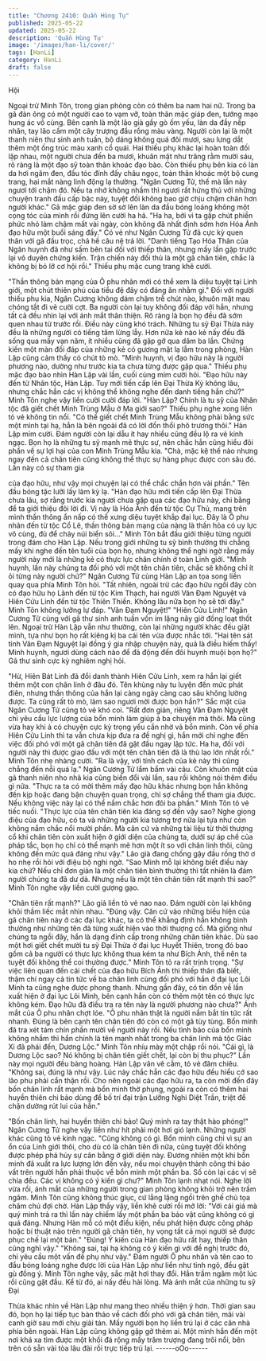 ```yaml
---
title: "Chương 2410: Quần Hùng Tụ"
published: 2025-05-22
updated: 2025-05-22
description: 'Quần Hùng Tụ'
image: '/images/han-li/cover/'
tags: [HanLi]
category: HanLi
draft: false
---
```


Hội

Ngoại trừ Minh Tôn, trong gian phòng còn có thêm ba nam hai
nữ.
Trong ba gã đàn ông có một người cao to vạm vỡ, toàn thân mặc
giáp đen, tướng mạo hung ác vô cùng. Bên cạnh là một lão già
gầy gò ốm yếu, làn da đầy nếp nhăn, tay lão cầm một cây trượng
đầu rồng màu vàng. Người còn lại là một thanh niên thư sinh anh
tuấn, bộ dáng không quá đôi mươi, sau lưng dắt thêm một ống
trúc màu xanh cổ quái.
Hai thiếu phụ khác lại hoàn toàn đối lập nhau, một người chưa
đến ba mươi, khuân mặt như trăng rằm mười sáu, rõ ràng là một
đạo sỹ toàn thân khoác đạo bào. Còn thiếu phụ bên kia có làn da
hơi ngăm đen, đầu tóc đính đấy châu ngọc, toàn thân khoác một
bộ cung trang, hai mắt nàng linh động lạ thường.
"Ngân Cương Tử, thế mà lần này ngươi tới chậm đó. Nếu ta nhớ
không nhầm thì ngươi rất hứng thú với những chuyện tranh đấu
cấp bậc này, tuyệt đối không bao giờ chịu chậm chân hơn người
khác." Gã mặc giáp đen sờ sờ lên làn da đầu bóng loáng không
một cọng tóc của mình rồi đứng lên cười ha hả.
"Ha ha, bởi vì ta gặp chút phiền phức nhỏ làm chậm mất vài ngày,
còn không đã nhất định sớm hơn Hóa Ảnh đạo hữu một buổi
sáng đấy." Có vẻ như Ngân Cương Tử đã cực kỳ quen thân với
gã đầu trọc, chả hề câu nệ trả lời.
"Danh tiếng Tạo Hóa Thân của Ngân huynh đã như sấm bên tai
đối với thiếp thân, nhưng mấy lần gặp trước lại vô duyên chứng
kiến. Trận chiến này đối thủ là một gã chân tiên, chắc là không bị
bỏ lỡ cơ hội rồi." Thiếu phụ mặc cung trang khẽ cười.

"Thần thông bản mạng của Ô phu nhân mới có thể xem là diệu
tuyệt tại Linh giới, một chút thiên phú của tiểu đệ đây có đáng ăn
nhằm gì." Đối với người thiếu phụ kia, Ngân Cương không dám
chậm trễ chút nào, khuôn mặt mau chóng tắt đi vẻ cười cợt.
Ba người còn lại tuy không đối đáp với hắn, nhưng tất cả đều
nhìn lại với ánh mắt thân thiện. Rõ ràng là bọn họ đều đã sớm
quen nhau từ trước rồi.
Điều này cũng khó trách. Những tu sỹ Đại Thừa này đều là những
người có tiếng tăm lừng lẫy. Hơn nữa kẻ nào kẻ nấy đều đã sống
qua mấy vạn năm, ít nhiều cũng đã gặp gỡ qua dăm ba lần.
Chứng kiến một màn đối đáp của những kẻ có gương mặt lạ lẫm
trong phòng, Hàn Lập cũng cảm thấy có chút tò mò.
"Minh huynh, vị đạo hữu này là người phương nào, dường như
trước kia ta chưa từng được gặp qua." Thiếu phụ mặc đạo bào
nhìn Hàn Lập vài lần, cuối cùng mỉm cười hỏi.
"Đạo hữu này đến từ Nhân tộc, Hàn Lập. Tuy mới tiến cấp lên Đại
Thừa Kỳ không lâu, nhưng chắc hắn các vị không thể không nghe
đến danh tiếng hắn chứ?" Minh Tôn nghe vậy liền cười cười đáp
lời.
"Hàn Lập? Chính là tu sỹ của Nhân tộc đã giết chết Minh Trùng
Mẫu ở Ma giới sao?" Thiếu phụ nghe xong liền tỏ vẻ không tin
nổi.
"Có thể giết chết Minh Trùng Mẫu không phải bằng sức một mình
tại hạ, hẳn là bên ngoài đã có lời đồn thổi phô trương thôi." Hàn
Lập mỉm cười.
Đám người còn lại dẫu ít hay nhiều cũng đều lộ ra vẻ kinh ngạc.
Bọn họ là những tu sỹ mạnh mẽ thực sự, nên chắc hẳn cũng hiểu
đôi phần về sự lợi hại của con Minh Trùng Mẫu kia.
"Chà, mặc kệ thế nào nhưng ngay đến cả chân tiên cũng không
thể thực sự hàng phục được con sâu đó. Lần này có sự tham gia

của đạo hữu, như vậy mọi chuyện lại có thể chắc chắn hơn vài
phần." Tên đầu bóng tặc lưỡi lấy làm kỳ lạ.
"Hàn đạo hữu mới tiến cấp lên Đại Thừa chưa lâu, sợ rằng trước
kia ngươi chưa gặp qua các đạo hữu này, chi bằng để ta giới
thiệu đôi lời đi. Vị này là Hóa Ảnh đến từ tộc Cự Thủ, mang trên
mình thần thông ẩn nấp có thể xưng diệu tuyệt khắp đại lục. Đây
là Ô phu nhân đến từ tộc Cổ Lê, thần thông bản mạng của nàng
là thần hỏa có uy lực vô cùng, đủ để chảy núi biển sôi..." Minh
Tôn bắt đầu giới thiệu từng người trong đám cho Hàn Lập.
Nếu trong giới những tu sỹ bình thường thì chẳng mấy khi nghe
đến tên tuổi của bọn họ, nhưng không thể nghi ngờ rằng mấy
người này mới là những kẻ có thực lực chân chính ở toàn Linh
giới.
"Minh huynh, lần này chúng ta đối phó với một tên chân tiên, chắc
sẽ không chỉ ít ỏi từng này người chứ?" Ngân Cương Tử cùng
Hàn Lập an tọa song liền quay qua phía Minh Tôn hỏi.
"Tất nhiên, ngoài trừ các đạo hữu ngồi đây còn có đạo hữu họ
Lãnh đến từ tộc Kim Thạch, hai người Vân Đạm Nguyệt và Hiên
Cửu Linh đến từ tộc Thiên Thiền. Không lâu nữa bọn họ sẽ tới
đây." Minh Tôn không lưỡng lự đáp.
"Vân Đạm Nguyệt!"
"Hiên Cửu Linh!"
Ngân Cương Tử cùng với gã thư sinh anh tuấn vốn im lặng nãy
giờ đồng loạt thốt lên.
Ngoại trừ Hàn Lập vẫn như thường, còn lại những người khác
đều giật mình, tựa như bọn họ rất kiêng kị ba cái tên vừa được
nhắc tới.
"Hai tên sát tinh Vân Đạm Nguyệt lại đồng ý gia nhập chuyện này,
quả là điều hiếm thấy! Minh huynh, ngươi dùng cách nào để đả
động đến đôi huynh muội bọn họ?" Gã thư sinh cực kỳ nghiêm
nghị hỏi.

"Hừ, Hiên Bát Linh đã đổi danh thành Hiên Cửu Linh, xem ra hắn
lại giết thêm một con chân linh ở đâu đó. Tên khùng này tu luyện
đến mức phát điên, nhưng thần thông của hắn lại càng ngày càng
cao sâu không lường được. Ta cũng rất tò mò, làm sao ngươi mời
được bọn hắn?" Sắc mặt của Ngân Cương Tử cũng tỏ vẻ khó coi.
"Rất đơn giản, riêng Vân Đạm Nguyệt chỉ yêu cầu lực lượng của
bổn minh làm giúp ả ba chuyện mà thôi. Mà cũng vừa hay khi ả
có chuyện cực kỳ trọng yếu cần nhờ vả bổn minh. Còn về phía
Hiên Cửu Linh thì ta vẫn chưa kịp đưa ra đề nghị gì, hắn mới chỉ
nghe đến việc đối phó với một gã chân tiên đã gật đầu ngay lập
tức. Ha ha, đối với người này thì được giao đấu với một tên chân
tiên đã là thù lao lớn nhất rồi." Minh Tôn nhẹ nhàng cười.
"Ra là vậy, với tính cách của kẻ này thì cũng chẳng đến nỗi quá
lạ." Ngân Cương Tử lẩm bẩm vài câu.
Còn khuôn mặt của gã thanh niên nho nhã kia cũng biến đổi vài
lần, sau rồi không nói thêm điều gì nữa.
"Thực ra ta có mời thêm mấy đạo hữu khác nhưng bọn hắn
không đến kịp hoặc đang bận chuyện quan trọng, chỉ sợ chẳng
thể tham gia được. Nếu không việc này lại có thể nắm chắc hơn
đôi ba phần." Minh Tôn tỏ vẻ tiếc nuối.
"Thực lực của tên chân tiên kia đáng sợ đến vậy sao? Nghe giọng
điệu của đạo hữu, có ta và những người kia tương trợ nữa lại tựa
như còn không nắm chắc nổi mười phần. Mà căn cứ và những tài
liệu từ thời thượng cổ khi chân tiên còn xuất hiện ở giới diện của
chúng ta, dưới sự áp chế của pháp tắc, bọn họ chỉ có thể mạnh
mẽ hơn một ít so với chân linh thôi, cũng không đến mức quá
đáng như vậy." Lão già đang chống gậy đầu rồng thờ ơ ho nhẹ rồi
hỏi với điệu bộ nghi ngờ.
"Sao Minh mỗ lại không biết điều này kia chứ? Nếu chỉ đơn giản
là một chân tiên bình thường thì tất nhiên là đám người chúng ta
đã dư dả. Nhưng nếu là một tên chân tiên rất mạnh thì sao?"
Minh Tôn nghe vậy liền cười gượng gạo.

"Chân tiên rất mạnh?" Lão giả liền tỏ vẻ nao nao.
Đám người còn lại không khỏi thầm liếc mắt nhìn nhau.
"Đúng vậy. Căn cứ vào những biểu hiện của gã chân tiên này ở
các đại lục khác, ta có thể khẳng định hắn không bình thường
như những tên đã từng xuất hiện vào thời thượng cổ. Mà giống
như chúng ta ngồi đây, hắn là dạng đỉnh cấp trong những chân
tiên khác. Dù sao một hơi giết chết mười tu sỹ Đại Thừa ở đại lục
Huyết Thiên, trong đó bao gồm cả ba người có thực lực không
thua kém ta như Bích Ảnh, thế nên ta tuyệt đối không thể coi
thường được." Minh Tôn tỏ ra rất trịnh trọng.
"Sự việc liên quan đến cái chết của đạo hữu Bích Ảnh thì thiếp
thân đã biết, thậm chí ngay cả tin tức về ba chân linh cùng đối
phó với hắn ở đại lục Lôi Minh ta cũng nghe được phong thanh.
Nhưng gần đây, có tin đồn về lần xuất hiện ở đại lục Lôi Minh, bên
cạnh hắn còn có thêm một tên có thực lực không kém. Đạo hữu
đã điều tra ra tên này là người phương nào chưa?" Ánh mắt của
Ô phu nhân chợt lóe.
"Ô phu nhân thật là người nắm bắt tin tức rất nhanh. Đúng là bên
cạnh tên chân tiên đó còn có một gã tùy tùng. Bổn minh đã tra xét
tám chín phần mười về người này rồi. Nếu tình báo của bổn minh
không nhầm thì hắn chính là tên mạnh nhất trong ba chân linh mà
tộc Giác Xi đã phái đến, Dương Lộc." Minh Tôn nhíu mày một
chặp rồi nói.
"Cái gì, là Dương Lộc sao? Nó không bị chân tiên giết chết, lại
còn bị thu phục?" Lần này mọi người đều bàng hoàng.
Hàn Lập vân vê cằm, tỏ vẻ đăm chiêu.
"Không sai, đúng là như vậy. Lúc này chắc hẳn các đạo hữu đều
hiểu cớ sao lão phu phải cẩn thận rồi. Cho nên ngoài các đạo hữu
ra, ta còn mời đến đây bốn chân linh rất mạnh mà bổn minh thờ
phụng, ngoài ra còn có thêm hai huyền thiên chi bảo dùng để bố
trí đại trận Lưỡng Nghi Diệt Trần, triệt để chặn dường rút lui của
hắn."

"Bốn chân linh, hai huyền thiên chi bảo! Quý minh ra tay thật hào
phóng!" Ngân Cương Tử nghe vậy liền như hít phải một hơi gió
lạnh.
Những người khác cũng tỏ vẻ kinh ngạc.
"Cũng không có gì. Bổn minh cũng chỉ vì sự an ổn của Linh giới
thôi, cho dù có là chân tiên đi nữa, cũng tuyệt đối không được
phép phá hủy sự cân bằng ở giới diện này. Đương nhiên một khi
bổn minh đã xuất ra lực lượng lớn đến vậy, nếu mọi chuyện thành
công thì bảo vất trên người hắn phải thuộc về bổn minh một phần
ba. Số còn lại các vị sẽ chia đều. Các vị không có ý kiến gì chư?"
Minh Tôn lạnh nhạt nói.
Nghe lời vừa rồi, ánh mắt của những người trong gian phòng
không khỏi trở nên trầm ngâm.
Minh Tôn cũng không thúc giục, cứ lẳng lặng ngồi trên ghế chủ
tọa chăm chú đợi chờ.
Hàn Lập thấy vậy, liền khẽ cười rồi mở lời:
"Với cái giá mà quý minh trả ra thì lần này chiếm lấy một phần ba
bảo vật cũng không có gì quá đáng. Nhưng Hàn mỗ có một điều
kiện, nếu phát hiện được công pháp hoặc bí thuật nào trên người
gã chân tiên, hy vọng tất cả mọi người sẽ được phục chế lại một
bản."
"Đúng! Ý kiến của Hàn đạo hữu rất hay, thiếp thân cũng nghĩ vậy."
"Không sai, tại hạ không có ý kiến gì với đề nghị trước đó, chỉ yêu
cầu một vấn đề phụ như vậy."
Đám người Ô phu nhân và tên cao to đầu bóng loáng nghe được
lời của Hàn Lập như liền như tỉnh ngộ, đều gật gù đồng ý.
Minh Tôn nghe vậy, sắc mặt hơi thay đổi. Hắn trầm ngâm một lúc
rồi cũng gật đầu.
Kể từ đó, ai nấy đều hài lòng. Mà ánh mắt của những tu sỹ Đại

Thừa khác nhìn về Hàn Lập như mang theo nhiều thiện ý hơn.
Thời gian sau đó, bọn họ lại tiếp tục bàn thảo về cách đối phó với
gã chân tiên, mãi vài canh giờ sau mới chịu giải tán.
Mấy người bọn họ liền trú lại ở các căn nhà phía bên ngoài.
Hàn Lập cũng không gặp gỡ thêm ai. Một mình hắn đến một nơi
khá xa tìm được một khối đá rộng mấy trăm trượng đang trôi nổi,
bên trên có sẵn vài tòa lâu đài rồi trực tiếp trú lại.
------oOo------
